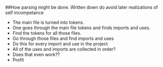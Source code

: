 ##How parsing might be done. Written down do avoid later realizations of self incompetance
* The main file is turned into tokens.
* One goes through the main file tokens and finds imports and uses.
* Find the tokens for all those files.
* Go through those files and find imports and uses
* Do this for every import and use in the project
* All of the uses and imports are collected in order?
* Does that even work??
* Profit
